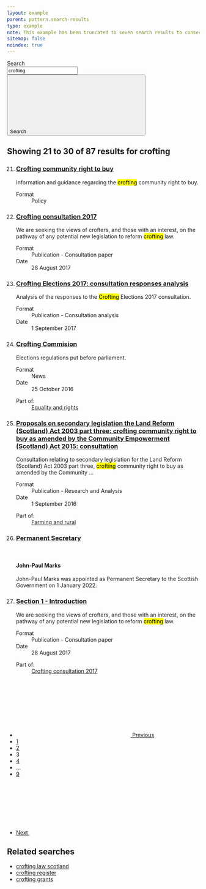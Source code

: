 ```yaml
---
layout: example
parent: pattern.search-results
type: example
note: This example has been truncated to seven search results to conserve space.
sitemap: false
noindex: true
---
```

<main class="ds_layout  ds_layout--search-results  ds_search-results">
    <div class="ds_layout__header">
        <div class="ds_site-search">
            <form role="search" class="ds_site-search__form">
                <label class="ds_label  visually-hidden" for="site-search">Search</label>
                <div class="ds_input__wrapper  ds_input__wrapper--has-icon">
                    <input name="q" required="" id="site-search" class="ds_input  ds_site-search__input" type="search" value="crofting" placeholder="Search" autocomplete="off">
                    <button type="submit" class="ds_button  js-site-search-button">
                        <span class="visually-hidden">Search</span>
                        <svg class="ds_icon" aria-hidden="true" role="img"><use href="/assets/images/icons/icons.stack.svg#search"></use></svg>
                    </button>
                </div>
            </form>
        </div>
    </div>
    <div class="ds_layout__content">
        <h2 class="ds_search-results__title">Showing 21 to 30 of 87 results for <span class="ds_search-results__title-query">crofting</span></h2>
        <ol class="ds_search-results__list" data-total="87" start="21">
            <li class="ds_search-result">
                <h3 class="ds_search-result__title">
                    <a class="ds_search-result__link" href="#">Crofting community right to buy</a>
                </h3>
                <p class="ds_search-result__summary">Information and guidance regarding the <mark>crofting</mark> community right to buy.</p>
                <dl class="ds_metadata ds_search-result__metadata  ds_metadata--inline">
                    <div class="ds_metadata__item">
                        <dt class="ds_metadata__key visually-hidden">Format</dt>
                        <dd class="ds_metadata__value">Policy</dd>
                    </div>
                </dl>
            </li>
            <li class="ds_search-result">
                <h3 class="ds_search-result__title">
                    <a class="ds_search-result__link" href="#">Crofting consultation 2017</a>
                </h3>
                <p class="ds_search-result__summary">We are seeking the views of crofters, and those with an interest, on the pathway of any potential new legislation to reform <mark>crofting</mark> law.</p>
                <dl class="ds_metadata ds_search-result__metadata ds_metadata--inline">
                    <div class="ds_metadata__item">
                        <dt class="ds_metadata__key visually-hidden">Format</dt>
                        <dd class="ds_metadata__value">Publication - Consultation paper</dd>
                    </div>
                    <div class="ds_metadata__item">
                        <dt class="ds_metadata__key visually-hidden">Date</dt>
                        <dd class="ds_metadata__value">28 August 2017</dd>
                    </div>
                </dl>
            </li>
            <li class="ds_search-result">
                <h3 class="ds_search-result__title">
                    <a class="ds_search-result__link" href="#">Crofting Elections 2017: consultation responses analysis</a>
                </h3>
                <p class="ds_search-result__summary">Analysis of the responses to the <mark>Crofting</mark> Elections 2017 consultation.</p>
                <dl class="ds_metadata ds_search-result__metadata ds_metadata--inline">
                    <div class="ds_metadata__item">
                        <dt class="ds_metadata__key visually-hidden">Format</dt>
                        <dd class="ds_metadata__value">Publication - Consultation analysis</dd>
                    </div>
                    <div class="ds_metadata__item">
                        <dt class="ds_metadata__key visually-hidden">Date</dt>
                        <dd class="ds_metadata__value">1 September 2017</dd>
                    </div>
                </dl>
            </li>
            <li class="ds_search-result">
                <h3 class="ds_search-result__title">
                    <a class="ds_search-result__link" href="#">Crofting Commision</a>
                </h3>
                <p class="ds_search-result__summary">Elections regulations put before parliament.</p>
                <dl class="ds_metadata ds_search-result__metadata ds_metadata--inline">
                    <div class="ds_metadata__item">
                        <dt class="ds_metadata__key visually-hidden">Format</dt>
                        <dd class="ds_metadata__value">News</dd>
                    </div>
                    <div class="ds_metadata__item">
                        <dt class="ds_metadata__key visually-hidden">Date</dt>
                        <dd class="ds_metadata__value">25 October 2016</dd>
                    </div>
                </dl>
                <dl class="ds_search-result__context">
                    <dt class="ds_search-result__context-key">Part of:</dt>
                    <dd class="ds_search-result__context-value"><a href="#">Equality and rights</a></dd>
                </dl>
            </li>
            <li class="ds_search-result">
                <h3 class="ds_search-result__title">
                    <a class="ds_search-result__link" href="#">Proposals on secondary legislation the Land Reform (Scotland) Act 2003 part three: crofting community right to buy as amended by the Community Empowerment (Scotland) Act 2015: consultation</a>
                </h3>
                <p class="ds_search-result__summary">Consultation relating to secondary legislation for the Land Reform (Scotland) Act 2003 part three, <mark>crofting</mark> community right to buy as amended by the Community ...</p>
                <dl class="ds_metadata ds_search-result__metadata ds_metadata--inline">
                    <div class="ds_metadata__item">
                        <dt class="ds_metadata__key visually-hidden">Format</dt>
                        <dd class="ds_metadata__value">Publication - Research and Analysis</dd>
                    </div>
                    <div class="ds_metadata__item">
                        <dt class="ds_metadata__key visually-hidden">Date</dt>
                        <dd class="ds_metadata__value">1 September 2016</dd>
                    </div>
                </dl>
                <dl class="ds_search-result__context">
                    <dt class="ds_search-result__context-key">Part of:</dt>
                    <dd class="ds_search-result__context-value"><a href="#">Farming and rural</a></dd>
                </dl>
            </li>
            <li class="ds_search-result">
                <h3 class="ds_search-result__title">
                    <a class="ds_search-result__link" href="#">Permanent Secretary</a>
                </h3>
                <div class="ds_search-result__has-media">
                    <div class="ds_search-result__media-wrapper">
                        <div class="ds_search-result__media  ds_aspect-box  ds_aspect-box--square">
                            <a class="ds_search-result__media-link" href="#" tabindex="-1">
                                <img alt="" aria-hidden="true" class="ds_aspect-box__inner" 
                                    srcset="/assets/images/people/jp-marks-96x96.jpg 96w,
                                            /assets/images/people/jp-marks-96x96-x2.jpg 192w,
                                            /assets/images/people/jp-marks-128x128.jpg 128w,
                                            /assets/images/people/jp-marks-128x128-x2.jpg 256w,
                                            /assets/images/people/jp-marks-160x160.jpg 160w,
                                            /assets/images/people/jp-marks-160x160-x2.jpg 320w"
                                    sizes="(min-width: 1200px) 160px,
                                        (min-width: 992px) 128px,
                                        96px"
                                    src="/assets/images/people/jp-marks-96x96.jpg"
                                    loading="lazy" />
                            </a>
                        </div>
                    </div>
                    <div>
                        <h4 class="ds_search-result__sub-title">John-Paul Marks</h4>
                        <p class="ds_search-result__summary">John-Paul Marks was appointed as Permanent Secretary to the Scottish Government on 1 January 2022.</p>
                    </div>
                </div>
            </li>
            <li class="ds_search-result">
                <h3 class="ds_search-result__title">
                    <a class="ds_search-result__link" href="#">Section 1 - Introduction</a>
                </h3>
                <p class="ds_search-result__summary">We are seeking the views of crofters, and those with an interest, on the pathway of any potential new legislation to reform <mark>crofting</mark> law.</p>
                <dl class="ds_metadata ds_search-result__metadata ds_metadata--inline">
                    <div class="ds_metadata__item">
                        <dt class="ds_metadata__key visually-hidden">Format</dt>
                        <dd class="ds_metadata__value">Publication - Consultation paper</dd>
                    </div>
                    <div class="ds_metadata__item">
                        <dt class="ds_metadata__key visually-hidden">Date</dt>
                        <dd class="ds_metadata__value">28 August 2017</dd>
                    </div>
                </dl>
                <dl class="ds_search-result__context">
                    <dt class="ds_search-result__context-key">Part of:</dt>
                    <dd class="ds_search-result__context-value"><a href="#">Crofting consultation 2017</a></dd>
                </dl>
            </li>
        </ol>
        <nav class="ds_pagination" aria-label="">
            <ul class="ds_pagination__list">
                <li class="ds_pagination__item">
                    <a class="ds_pagination__link  ds_pagination__link--text  ds_pagination__link--icon" href="#">
                        <svg class="ds_icon" aria-hidden="true" role="img">
                            <use href="/assets/images/icons/icons.stack.svg#chevron_left"></use>
                        </svg>
                        <span class="ds_pagination__link-label">Previous</span>
                    </a>
                </li>
                <li class="ds_pagination__item">
                    <a class="ds_pagination__link" href="#">
                        <span class="ds_pagination__link-label">1</span>
                    </a>
                </li>
                <li class="ds_pagination__item">
                    <a class="ds_pagination__link" href="#">
                        <span class="ds_pagination__link-label">2</span>
                    </a>
                </li>
                <li class="ds_pagination__item" aria-current="page">
                    <span class="ds_pagination__link  ds_current">3</span>
                </li>
                <li class="ds_pagination__item">
                    <a class="ds_pagination__link" href="#">
                        <span class="ds_pagination__link-label">4</span>
                    </a>
                </li>
                <li class="ds_pagination__item" aria-hidden="true">
                    <span class="ds_pagination__link  ds_pagination__link--ellipsis">&hellip;</span>
                </li>
                <li class="ds_pagination__item">
                    <a class="ds_pagination__link" href="#">
                        <span class="ds_pagination__link-label">9</span>
                    </a>
                </li>
                <li class="ds_pagination__item">
                    <a class="ds_pagination__link  ds_pagination__link--text  ds_pagination__link--icon" href="#">
                        <span class="ds_pagination__link-label">Next</span>
                        <svg class="ds_icon" aria-hidden="true" role="img">
                            <use href="/assets/images/icons/icons.stack.svg#chevron_right"></use>
                        </svg>
                    </a>
                </li>
            </ul>
        </nav>
        <aside class="ds_search-results__related" aria-labelledby="search-results__related-title">
            <h2 id="search-results__related-title" class="ds_search-results__related-title">Related searches</h2>
            <ul class="ds_no-bullets">
                <li><a href="#">crofting law scotland</a></li>
                <li><a href="#">crofting register</a></li>
                <li><a href="#">crofting grants</a></li>
            </ul>
        </aside>
    </div>
</main>
